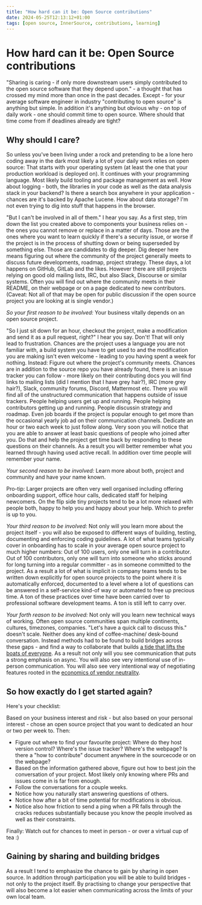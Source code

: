 ```yaml
---
title: "How hard can it be: Open Source contributions"
date: 2024-05-25T12:13:12+01:00
tags: [open source, InnerSource, contributions, learning]
---
```


# How hard can it be: Open Source contributions

"Sharing is caring - if only more downstream users simply contributed to the open source software that they depend upon." - a thought that has crossed my mind more than once in the past decades. Except - for your average software engineer in industry "contributing to open source" is anything but simple. In addition it's anything but obvious why - on top of daily work - one should commit time to open source. Where should that time come from if deadlines already are tight?

## Why should I care?

So unless you've been living under a rock and pretending to be a lone hero coding away in the dark most likely a lot of your daily work relies on open source: That starts with your operating system (at least the one that your production workload is deployed on). It continues with your programming language. Most likely build tooling and package management as well. How about logging - both, the libraries in your code as well as the data analysis stack in your backend? Is there a search box anywhere in your application - chances are it's backed by Apache Lucene. How about data storage? I'm not even trying to dig into stuff that happens in the browser.

"But I can't be involved in all of them." I hear you say. As a first step, trim down the list you created above to components your business relies on - the ones you cannot remove or replace in a matter of days. Those are the ones where you want to learn quickly if there's a security issue, or worse if the project is in the process of shutting down or being superseded by something else. Those are candidates to dig deeper. Dig deeper here means figuring out where the community of the project generally meets to discuss future developments, roadmap, project strategy. These days, a lot happens on GitHub, GitLab and the likes. However there are still projects relying on good old mailing lists, IRC, but also Slack, Discourse or similar systems. Often you will find out where the community meets in their README, on their webpage or on a page dedicated to new contributors. (Caveat: Not all of that may be open for public discussion if the open source project you are looking at is single vendor.)

_So your first reason to be involved:_ Your business vitally depends on an open source project.

"So I just sit down for an hour, checkout the project, make a modification and send it as a pull request, right?" I hear you say. Don't! That will only lead to frustration. Chances are the project uses a language you are not familiar with, a build system you have to get used to and the modification you are making isn't even welcome - leading to you having spent a week for nothing. Instead: Figure out where the project's community meets. Chances are in addition to the source repo you have already found, there is an issue tracker you can follow - more likely on their contributing docs you will find links to mailing lists (did I mention that I have grey hair?), IRC (more grey hair?), Slack, community forums, Discord, Mattermost etc. There you will find all of the unstructured communication that happens outside of issue trackers. People helping users get up and running. People helping contributors getting up and running. People discussin strategy and roadmap. Even job boards if the project is popular enough to get more than the occasional yearly job ad on their communication channels. Dedicate an hour or two each week to just follow along. Very soon you will notice that you are able to answer at least basic questions of people who joined after you. Do that and help the project get time back by responding to these questions on their channels. As a result you will better remember what you learned through having used active recall. In addition over time people will remember your name.

_Your second reason to be involved:_ Learn more about both, project and community and have your name known.

Pro-tip: Larger projects are often very well organised including offering onboarding support, office hour calls, dedicated staff for helping newcomers. On the flip side tiny projects tend to be a lot more relaxed with people both, happy to help you and happy about your help. Which to prefer is up to you.

_Your third reason to be involved:_ Not only will you learn more about the project itself - you will also be exposed to different ways of building, testing, documenting and enforcing coding guidelines. A lot of what teams typically cover in onboarding has to scale in your average open source project to much higher numbers: Out of 100 users, only one will turn in a contributor. Out of 100 contributors, only one will turn into someone who sticks around for long turning into a regular committer - as in someone committed to the project. As a result a lot of what is implicit in company teams tends to be written down explicitly for open source projects to the point where it is automatically enforced, documented to a level where a lot of questions can be answered in a self-service kind-of way or automated to free up precious time. A ton of these practices over time have been carried over to professional software development teams. A ton is still left to carry over.

_Your forth reason to be involved:_ Not only will you learn new technical ways of working. Often open source communities span multiple continents, cultures, timezones, companies. "Let's have a quick call to discuss this." doesn't scale. Neither does any kind of coffee-machine/ desk-bound conversation. Instead methods had to be found to build bridges across these gaps - and find a way to collaborate that builds [a tide that lifts the boats of everyone](https://ospoplusplus.com/blog/all-the-boats-must-rise). As a result not only will you see communication that puts a strong emphasis on async. You will also see very intentional use of in-person communication. You will also see very intentional way of negotiating features rooted in the [economics of vendor neutrality](https://www.sfscon.it/speakers/myrle-krantz/).

## So how exactly do I get started again?

Here's your checklist:

Based on your business interest and risk - but also based on your personal interest - chose an open source project that you want to dedicated an hour or two per week to. Then:

* Figure out where to find your favourite project: Where do they host version control? Where's the issue tracker? Where's the webpage? Is there a "how to contribute" document anywhere in the sourcecode or on the webpage?
* Based on the information gathered above, figure out how to best join the conversation of your project. Most likely only knowing where PRs and issues come in is far from enough.
* Follow the conversations for a couple weeks.
* Notice how you naturally start answering questions of others.
* Notice how after a bit of time potential for modifications is obvious.
* Notice also how friction to send a ping when a PR falls through the cracks reduces substantially because you know the people involved as well as their constraints.

Finally: Watch out for chances to meet in person - or over a virtual cup of tea :)

## Gaining by sharing and building bridges

As a result I tend to emphasize the chance to gain by sharing in open source. In addition through participation you will be able to build bridges - not only to the project itself. By practising to change your perspective that will also become a lot easier when communicating across the limits of your own local team.
